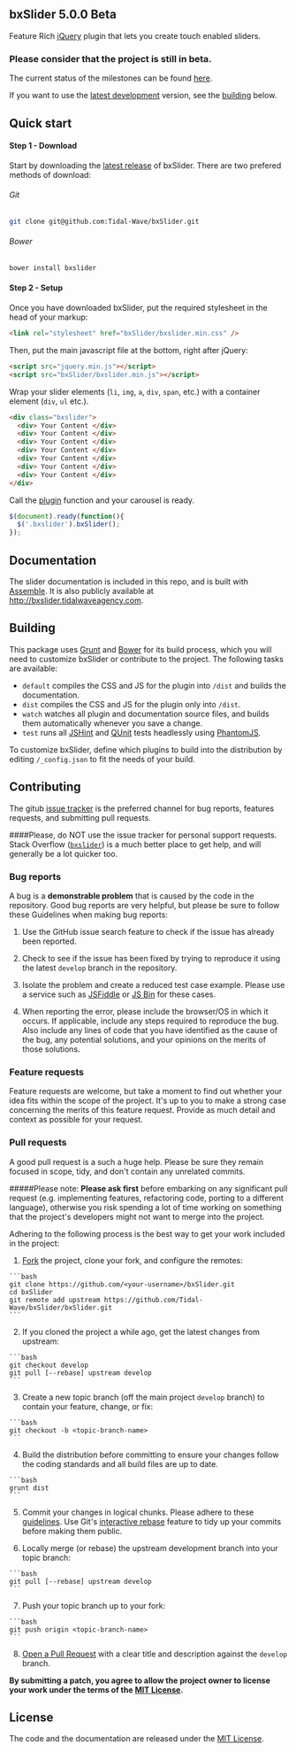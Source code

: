 ## bxSlider 5.0.0 Beta

Feature Rich [jQuery](http://jquery.com/) plugin that lets you create touch enabled sliders. 

### Please consider that the project is still in beta. 

The current status of the milestones can be found [here](https://github.com/Tidal-Wave/bxSlider/milestones). 

If you want to use the [latest development](https://github.com/Tidal-Wave/bxSlider/archive/develop.zip) version, see the [building](#building) below.

## Quick start

#### Step 1 - Download

Start by downloading the [latest release](https://github.com/Tidal-Wave/bxSlider) of bxSlider. There are two prefered methods of download:

###### Git
```bash
git clone git@github.com:Tidal-Wave/bxSlider.git
```

###### Bower
```bash
bower install bxslider
```

#### Step 2 - Setup

Once you have downloaded bxSlider, put the required stylesheet in the head of your markup:

```html
<link rel="stylesheet" href="bxSlider/bxslider.min.css" />
```

Then, put the main javascript file at the bottom, right after jQuery:

```html
<script src="jquery.min.js"></script>
<script src="bxSlider/bxslider.min.js"></script>
```

Wrap your slider elements (`li`, `img`, `a`, `div`, `span`, etc.) with a container element (`div`, `ul` etc.). 

```html
<div class="bxslider">
  <div> Your Content </div>
  <div> Your Content </div>
  <div> Your Content </div>
  <div> Your Content </div>
  <div> Your Content </div>
  <div> Your Content </div>
  <div> Your Content </div>
</div>
```

Call the [plugin](http://learn.jquery.com/plugins/) function and your carousel is ready.

```javascript
$(document).ready(function(){
  $('.bxslider').bxSlider();
});
```

## Documentation

The slider documentation is included in this repo, and is built with [Assemble](http://assemble.io/). It is also publicly available at http://bxslider.tidalwaveagency.com.

## Building

This package uses [Grunt](http://gruntjs.com/) and [Bower](http://bower.io/) for its build process, which you will need to customize bxSlider or contribute to the project. The following tasks are available:

  * `default` compiles the CSS and JS for the plugin into `/dist` and builds the documentation.
  * `dist` compiles the CSS and JS for the plugin only into `/dist`.
  * `watch` watches all plugin and documentation source files, and builds them automatically whenever you save a change.
  * `test` runs all [JSHint](http://www.jshint.com/) and [QUnit](http://qunitjs.com/) tests headlessly using [PhantomJS](http://phantomjs.org/).

To customize bxSlider, define which plugins to build into the distribution by editing `/_config.json` to fit the needs of your build.

## Contributing

The gitub [issue tracker](https://github.com/Tidal-Wave/bxSlider/issues) is the preferred channel for bug reports, features requests, and submitting pull requests.

####Please, do NOT use the issue tracker for personal support requests. Stack Overflow ([`bxslider`](http://stackoverflow.com/questions/tagged/bxslider)) is a much better place to get help, and will generally be a lot quicker too.

### Bug reports

A bug is a **demonstrable problem** that is caused by the code in the repository. Good bug reports are very helpful, but please be sure to follow these Guidelines when making bug reports:

  1. Use the GitHub issue search feature to check if the issue has already been reported.

  2. Check to see if the issue has been fixed by trying to reproduce it using the latest `develop` branch in the repository.

  3. Isolate the problem and create a reduced test case example. Please use a service such as [JSFiddle](http://jsfiddle.net/) or [JS Bin](http://jsbin.com/) for these cases.

  4. When reporting the error, please include the browser/OS in which it occurs. If applicable, include any steps required to reproduce the bug. Also include any lines of code that you have identified as the cause of the bug, any potential solutions, and your opinions on the merits of those solutions.

### Feature requests

Feature requests are welcome, but take a moment to find out whether your idea fits within the scope of the project. It's up to you to make a strong case concerning the merits of this feature request. Provide as much detail and context as possible for your request.

### Pull requests

A good pull request is a such a huge help. Please be sure they remain focused in scope, tidy, and don't contain any unrelated commits.

#####Please note:
**Please ask first** before embarking on any significant pull request (e.g. implementing features, refactoring code, porting to a different language), otherwise you risk spending a lot of time working on something that the project's developers might not want to merge into the project.

Adhering to the following process is the best way to get your work included in the project:

  1. [Fork](http://help.github.com/fork-a-repo/) the project, clone your fork, and configure the remotes:

    ```bash
    git clone https://github.com/<your-username>/bxSlider.git
    cd bxSlider
    git remote add upstream https://github.com/Tidal-Wave/bxSlider/bxSlider.git
    ```

  2. If you cloned the project a while ago, get the latest changes from upstream:

    ```bash
    git checkout develop
    git pull [--rebase] upstream develop
    ```

  3. Create a new topic branch (off the main project `develop` branch) to contain your feature, change, or fix:

    ```bash
    git checkout -b <topic-branch-name>
    ```

  4. Build the distribution before committing to ensure your changes follow the coding standards and all build files are up to date.

    ```bash
    grunt dist
    ```

  5. Commit your changes in logical chunks. Please adhere to these [guidelines](http://tbaggery.com/2008/04/19/a-note-about-git-commit-messages.html). Use Git's [interactive rebase](https://help.github.com/articles/interactive-rebase) feature to tidy up your commits before making them public.

  6. Locally merge (or rebase) the upstream development branch into your topic branch:

    ```bash
    git pull [--rebase] upstream develop
    ```

  7. Push your topic branch up to your fork:

    ```bash
    git push origin <topic-branch-name>
    ```

  8. [Open a Pull Request](https://help.github.com/articles/using-pull-requests/) with a clear title and description against the `develop` branch.

**By submitting a patch, you agree to allow the project owner to
license your work under the terms of the [MIT License](LICENSE).**

## License

The code and the documentation are released under the [MIT License](LICENSE).